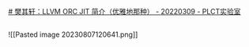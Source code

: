 
[# 樊其轩：LLVM ORC JIT 简介（优雅地那种） - 20220309 - PLCT实验室](https://www.bilibili.com/video/BV13a41187NM/?spm_id_from=333.337.search-card.all.click&vd_source=e2ed568abb1e67cc88ad6275f6104534)

## 

![[Pasted image 20230807120641.png]]